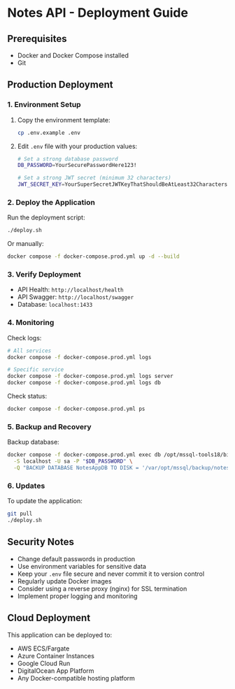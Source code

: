 # Notes API - Deployment Guide

## Prerequisites

- Docker and Docker Compose installed
- Git

## Production Deployment

### 1. Environment Setup

1. Copy the environment template:
   ```bash
   cp .env.example .env
   ```

2. Edit `.env` file with your production values:
   ```bash
   # Set a strong database password
   DB_PASSWORD=YourSecurePasswordHere123!
   
   # Set a strong JWT secret (minimum 32 characters)
   JWT_SECRET_KEY=YourSuperSecretJWTKeyThatShouldBeAtLeast32CharactersLongForProduction
   ```

### 2. Deploy the Application

Run the deployment script:
```bash
./deploy.sh
```

Or manually:
```bash
docker compose -f docker-compose.prod.yml up -d --build
```

### 3. Verify Deployment

- API Health: `http://localhost/health`
- API Swagger: `http://localhost/swagger`
- Database: `localhost:1433`

### 4. Monitoring

Check logs:
```bash
# All services
docker compose -f docker-compose.prod.yml logs

# Specific service
docker compose -f docker-compose.prod.yml logs server
docker compose -f docker-compose.prod.yml logs db
```

Check status:
```bash
docker compose -f docker-compose.prod.yml ps
```

### 5. Backup and Recovery

Backup database:
```bash
docker compose -f docker-compose.prod.yml exec db /opt/mssql-tools18/bin/sqlcmd \
  -S localhost -U sa -P "$DB_PASSWORD" \
  -Q "BACKUP DATABASE NotesAppDB TO DISK = '/var/opt/mssql/backup/notesapp.bak'"
```

### 6. Updates

To update the application:
```bash
git pull
./deploy.sh
```

## Security Notes

- Change default passwords in production
- Use environment variables for sensitive data
- Keep your `.env` file secure and never commit it to version control
- Regularly update Docker images
- Consider using a reverse proxy (nginx) for SSL termination
- Implement proper logging and monitoring

## Cloud Deployment

This application can be deployed to:
- AWS ECS/Fargate
- Azure Container Instances
- Google Cloud Run
- DigitalOcean App Platform
- Any Docker-compatible hosting platform
